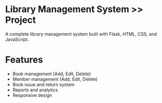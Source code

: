 # Library Management System  >> Project

A complete library management system built with Flask, HTML, CSS, and JavaScript.

# Features

- Book management (Add, Edit, Delete)
- Member management (Add, Edit, Delete)
- Book issue and return system
- Reports and analytics
- Responsive design

